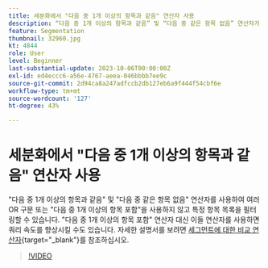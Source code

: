 ```yaml
---
title: 세분화에서 "다음 중 1개 이상의 항목과 같음" 연산자 사용
description: “다음 중 1개 이상의 항목과 같음” 및 “다음 중 같은 항목 없음” 연산자가 세그먼트 빌더에 추가되었습니다. 이들 연산자를 사용하여 여러 OR 구문 또는 “다음 중 1개 이상의 항목 포함” 연산자를 사용하지 않고 특정 항목 목록을 필터링할 수 있습니다. “다음 중 1개 이상의 항목 포함” 연산자 대신 이들 연산자를 사용하면 쿼리 속도를 향상시킬 수도 있습니다.
feature: Segmentation
thumbnail: 32960.jpg
kt: 4844
role: User
level: Beginner
last-substantial-update: 2023-10-06T00:00:00Z
exl-id: ed4eccc6-a56e-4767-aeea-046bbbb7ee9c
source-git-commit: 2d94ca8a247adfccb2db127eb6a9f444f54cbf6e
workflow-type: tm+mt
source-wordcount: '127'
ht-degree: 43%

---
```


# 세분화에서 &quot;다음 중 1개 이상의 항목과 같음&quot; 연산자 사용

&quot;다음 중 1개 이상의 항목과 같음&quot; 및 &quot;다음 중 같은 항목 없음&quot; 연산자를 사용하여 여러 OR 구문 또는 &quot;다음 중 1개 이상의 항목 포함&quot;을 사용하지 않고 특정 항목 목록을 필터링할 수 있습니다. &quot;다음 중 1개 이상의 항목 포함&quot; 연산자 대신 이들 연산자를 사용하면 쿼리 속도를 향상시킬 수도 있습니다. 자세한 설명서를 보려면 [세그먼트에 대한 비교 연산자](https://experienceleague.adobe.com/docs/analytics/components/segmentation/segment-reference/seg-operators.html?lang=ko){target="_blank"}를 참조하십시오.

>[!VIDEO](https://video.tv.adobe.com/v/32960/?quality=12&learn=on)

